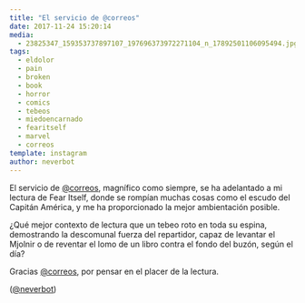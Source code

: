 ```yaml
---
title: "El servicio de @correos"
date: 2017-11-24 15:20:14
media: 
  - 23825347_159353737897107_197696373972271104_n_17892501106095494.jpg
tags: 
  - eldolor
  - pain
  - broken
  - book
  - horror
  - comics
  - tebeos
  - miedoencarnado
  - fearitself
  - marvel
  - correos
template: instagram
author: neverbot
---
```


El servicio de [@correos](https://instagram.com/correos), magnífico como siempre, se ha adelantado a mi lectura de Fear Itself, donde se rompían muchas cosas como el escudo del Capitán América, y me ha proporcionado la mejor ambientación posible.

¿Qué mejor contexto de lectura que un tebeo roto en toda su espina, demostrando la descomunal fuerza del repartidor, capaz de levantar el Mjolnir o de reventar el lomo de un libro contra el fondo del buzón, según el día?

Gracias [@correos](https://instagram.com/correos), por pensar en el placer de la lectura.

([@neverbot](https://instagram.com/neverbot))
